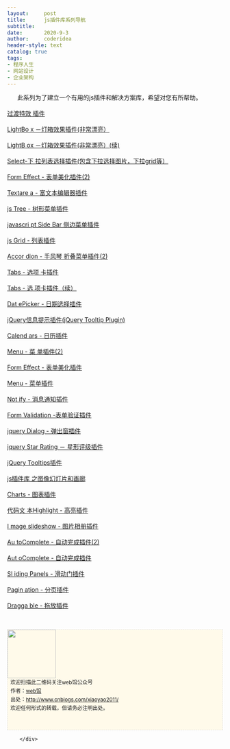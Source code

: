 ```yaml
---
layout:     post
title:      js插件库系列导航
subtitle:   
date:       2020-9-3
author:     coderidea
header-style: text
catalog: true
tags:
- 程序人生
- 网站设计
- 企业架构
--- 
```

<div class="postBody">
			<div id="cnblogs_post_body" class="blogpost-body"><div>
<div>      此系列为了建立一个有用的js插件和解决方案库，希望对您有所帮助。</div>
<div> </div>
<div><a id="CategoryEntryList1_EntryStoryList_Entries_TitleUrl_0" class="entrylistItemTitle" href="http://www.cnblogs.com/xiaoyao2011/archive/2011/10/30/2229396.html">过渡特效 插件</a></div>
<div class="entrylistPostSummary"> </div>
<div class="entrylistPostSummary"><a id="CategoryEntryList1_EntryStoryList_Entries_TitleUrl_2" class="entrylistItemTitle" href="http://www.cnblogs.com/xiaoyao2011/archive/2011/10/28/LightBox.html">LightBo x －灯箱效果插件(非常漂亮）</a></div>
<div class="entrylistPostSummary"> </div>
</div>
<div>
<div><a id="CategoryEntryList1_EntryStoryList_Entries_TitleUrl_1" class="entrylistItemTitle" href="http://www.cnblogs.com/xiaoyao2011/archive/2011/10/28/LightBox2.html">LightB ox －灯箱效果插件(非常漂亮）(续)</a></div>
</div>
<div>
<div class="entrylistPostSummary"> </div>
</div>
<div>
<div><a id="CategoryEntryList1_EntryStoryList_Entries_TitleUrl_3" class="entrylistItemTitle" href="http://www.cnblogs.com/xiaoyao2011/archive/2011/10/27/Select.html">Select-下 拉列表选择插件(包含下拉选择图片，下拉grid等）</a></div>
<div class="entrylistPostSummary"> </div>
</div>
<div>
<div><a id="CategoryEntryList1_EntryStoryList_Entries_TitleUrl_4" class="entrylistItemTitle" href="http://www.cnblogs.com/xiaoyao2011/archive/2011/10/27/FormEffect2.html">Form Effect - 表单美化插件(2)</a></div>
<div class="entrylistPostSummary"> </div>
</div>
<div>
<div><a id="CategoryEntryList1_EntryStoryList_Entries_TitleUrl_5" class="entrylistItemTitle" href="http://www.cnblogs.com/xiaoyao2011/archive/2011/10/27/Textarea.html">Textare a - 富文本编辑器插件</a></div>
<div class="entrylistPostSummary"> </div>
</div>
<div>
<div><a id="CategoryEntryList1_EntryStoryList_Entries_TitleUrl_6" class="entrylistItemTitle" href="http://www.cnblogs.com/xiaoyao2011/archive/2011/10/26/Tree.html">js Tree - 树形菜单插件</a></div>
<div class="entrylistPostSummary"> </div>
</div>
<div>
<div><a id="CategoryEntryList1_EntryStoryList_Entries_TitleUrl_7" class="entrylistItemTitle" href="http://www.cnblogs.com/xiaoyao2011/archive/2011/10/26/sidebar.html">javascri pt Side Bar 侧边菜单插件</a></div>
<div class="entrylistPostSummary"> </div>
</div>
<div>
<div><a id="CategoryEntryList1_EntryStoryList_Entries_TitleUrl_8" class="entrylistItemTitle" href="http://www.cnblogs.com/xiaoyao2011/archive/2011/10/26/jsGrid.html">js Grid - 列表插件</a></div>
<div class="entrylistPostSummary">  </div>
</div>
<div>
<div><a id="CategoryEntryList1_EntryStoryList_Entries_TitleUrl_9" class="entrylistItemTitle" href="http://www.cnblogs.com/xiaoyao2011/archive/2011/10/25/Accordion2.html">Accor dion - 手风琴 折叠菜单插件(2)</a></div>
<div class="entrylistPostSummary"> </div>
<div class="entrylistPostSummary"><a id="CategoryEntryList1_EntryStoryList_Entries_TitleUrl_11" class="entrylistItemTitle" href="http://www.cnblogs.com/xiaoyao2011/archive/2011/10/24/Tabs.html">Tabs - 选项 卡插件</a></div>
<div class="entrylistPostSummary"> </div>
</div>
<div>
<div><a id="CategoryEntryList1_EntryStoryList_Entries_TitleUrl_10" class="entrylistItemTitle" href="http://www.cnblogs.com/xiaoyao2011/archive/2011/10/24/tabs2.html">Tabs - 选 项卡插件（续）</a></div>
<div class="entrylistPostSummary"> </div>
</div>
<div>
<div><a id="CategoryEntryList1_EntryStoryList_Entries_TitleUrl_12" class="entrylistItemTitle" href="http://www.cnblogs.com/xiaoyao2011/archive/2011/10/23/JSDatePicker.html">Dat ePicker - 日期选择插件</a></div>
<div class="entrylistPostSummary"> </div>
</div>
<div>
<div><a id="CategoryEntryList1_EntryStoryList_Entries_TitleUrl_13" class="entrylistItemTitle" href="http://www.cnblogs.com/xiaoyao2011/archive/2011/10/23/jQueryTooltipPlugin.ht%0D%0A%0D%0Aml">jQuery信息提示插件(jQuery Tooltip Plugin)</a></div>
<div class="entrylistPostSummary"> </div>
</div>
<div>
<div><a id="CategoryEntryList1_EntryStoryList_Entries_TitleUrl_14" class="entrylistItemTitle" href="http://www.cnblogs.com/xiaoyao2011/archive/2011/10/22/Calendars.html">Calend ars - 日历插件</a></div>
<div class="entrylistPostSummary"> </div>
</div>
<div>
<div><a id="CategoryEntryList1_EntryStoryList_Entries_TitleUrl_15" class="entrylistItemTitle" href="http://www.cnblogs.com/xiaoyao2011/archive/2011/10/21/Menu2.html">Menu - 菜 单插件(2)</a></div>
<div class="entrylistPostSummary"> </div>
</div>
<div>
<div><a id="CategoryEntryList1_EntryStoryList_Entries_TitleUrl_16" class="entrylistItemTitle" href="http://www.cnblogs.com/xiaoyao2011/archive/2011/10/20/FormEffect.html">Form Effect - 表单美化插件</a></div>
<div class="entrylistPostSummary"> </div>
</div>
<div>
<div><a id="CategoryEntryList1_EntryStoryList_Entries_TitleUrl_17" class="entrylistItemTitle" href="http://www.cnblogs.com/xiaoyao2011/archive/2011/10/19/jqueryMenu.html">Menu - 菜单插件</a></div>
<div class="entrylistPostSummary"> </div>
</div>
<div>
<div><a id="CategoryEntryList1_EntryStoryList_Entries_TitleUrl_18" class="entrylistItemTitle" href="http://www.cnblogs.com/xiaoyao2011/archive/2011/10/18/jqueryNotify.html">Not ify - 消息通知插件</a></div>
<div class="entrylistPostSummary"> </div>
</div>
<div>
<div><a id="CategoryEntryList1_EntryStoryList_Entries_TitleUrl_19" class="entrylistItemTitle" href="http://www.cnblogs.com/xiaoyao2011/archive/2011/10/17/2214216.html">Form Validation -表单验证插件</a></div>
<div class="entrylistPostSummary"> </div>
</div>
<div>
<div><a id="CategoryEntryList1_EntryStoryList_Entries_TitleUrl_20" class="entrylistItemTitle" href="http://www.cnblogs.com/xiaoyao2011/archive/2011/10/16/2213832.html">jquery Dialog - 弹出窗插件</a></div>
<div class="entrylistPostSummary"> </div>
</div>
<div>
<div><a id="CategoryEntryList1_EntryStoryList_Entries_TitleUrl_21" class="entrylistItemTitle" href="http://www.cnblogs.com/xiaoyao2011/archive/2011/10/15/2213129.html">jquery Star Rating － 星形评级插件</a></div>
<div class="entrylistPostSummary"> </div>
</div>
<div>
<div><a id="CategoryEntryList1_EntryStoryList_Entries_TitleUrl_22" class="entrylistItemTitle" href="http://www.cnblogs.com/xiaoyao2011/archive/2011/10/13/2211036.html">jQuery Tooltips插件</a></div>
<div class="entrylistPostSummary"> </div>
</div>
<div>
<div><a id="CategoryEntryList1_EntryStoryList_Entries_TitleUrl_23" class="entrylistItemTitle" href="http://www.cnblogs.com/xiaoyao2011/archive/2011/10/13/2208556.html">js插件库 之图像幻灯片和画廊</a></div>
<div> </div>
<div>
<div>
<div><a class="entrylistItemTitle" href="http://www.cnblogs.com/xiaoyao2011/archive/2011/11/09/Charts.html">Charts - 图表插件</a></div>
<div class="entrylistPostSummary"> </div>
</div>
<div>
<div><a class="entrylistItemTitle" href="http://www.cnblogs.com/xiaoyao2011/archive/2011/11/08/Highlight.html">代码文 本Highlight - 高亮插件</a></div>
<div class="entrylistPostSummary"> </div>
</div>
<div>
<div><a class="entrylistItemTitle" href="http://www.cnblogs.com/xiaoyao2011/archive/2011/11/07/Imageslideshow.html">I mage slideshow - 图片相册插件</a></div>
<div class="entrylistPostSummary"> </div>
</div>
<div>
<div><a class="entrylistItemTitle" href="http://www.cnblogs.com/xiaoyao2011/archive/2011/11/04/AutoComplete2.html">Au toComplete - 自动完成插件(2)</a></div>
</div>
<div class="postSeparator"> </div>
<div>
<div><a class="entrylistItemTitle" href="http://www.cnblogs.com/xiaoyao2011/archive/2011/11/03/AutoComplete.html">Aut oComplete - 自动完成插件</a></div>
</div>
<div class="postSeparator"> </div>
<div>
<div><a class="entrylistItemTitle" href="http://www.cnblogs.com/xiaoyao2011/archive/2011/11/02/SlidingPanels.html">Sl iding Panels - 滑动门插件</a></div>
<div class="entrylistPostSummary"> </div>
</div>
<div>
<div><a class="entrylistItemTitle" href="http://www.cnblogs.com/xiaoyao2011/archive/2011/11/01/Pagination.html">Pagin ation - 分页插件</a></div>
<div class="entrylistPostSummary"> </div>
</div>
<div>
<div><a class="entrylistItemTitle" href="http://www.cnblogs.com/xiaoyao2011/archive/2011/10/31/Draggable.html">Dragga ble - 拖放插件</a></div>
<div id="ckepop"> </div>
<div> </div>
</div>
</div>
<p id="PSignature" style="line-height:20px;background:#FFFAEA no-repeat 2% 50%;font-size:12px;border:#e0e0e0 1px dashed;"><img title="web馆" src="https://files.cnblogs.com/xiaoyao2011/wx.gif" alt="" width="113" height="113" /><br />  欢迎扫描此二维码关注web馆公众号  <br />  作者：<a href="http://www.cnblogs.com/xiaoyao2011/">web馆</a>  <br />  出处：<a href="http://www.cnblogs.com/xiaoyao2011">http://www.cnblogs.com/xiaoyao2011/</a> <br />  欢迎任何形式的转载，但请务必注明出处。<br /><br /><br /></p>



</div></div><div id="MySignature"></div>
<div class="clear"></div>
<div id="blog_post_info_block">
<div id="BlogPostCategory"></div>
<div id="EntryTag"></div>
<div id="blog_post_info">
</div>
<div class="clear"></div>
<div id="post_next_prev"></div>
</div>


		</div>